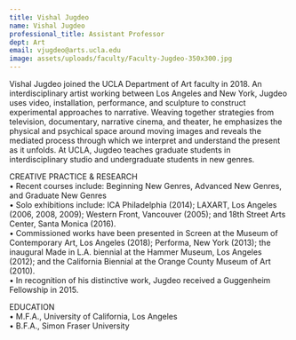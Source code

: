 ```yaml
---
title: Vishal Jugdeo
name: Vishal Jugdeo
professional_title: Assistant Professor
dept: Art
email: vjugdeo@arts.ucla.edu
image: assets/uploads/faculty/Faculty-Jugdeo-350x300.jpg
---
```


Vishal Jugdeo joined the UCLA Department of Art faculty in 2018. An interdisciplinary artist working between Los Angeles and New York, Jugdeo uses video, installation, performance, and sculpture to construct experimental approaches to narrative. Weaving together strategies from television, documentary, narrative cinema, and theater, he emphasizes the physical and psychical space around moving images and reveals the mediated process through which we interpret and understand the present as it unfolds. At UCLA, Jugdeo teaches graduate students in interdisciplinary studio and undergraduate students in new genres.
 
CREATIVE PRACTICE & RESEARCH<br>
• Recent courses include: Beginning New Genres, Advanced New Genres, and Graduate New Genres<br>
• Solo exhibitions include: ICA Philadelphia (2014); LAXART, Los Angeles (2006, 2008, 2009); Western Front, Vancouver (2005); and 18th Street Arts Center, Santa Monica (2016).<br>
• Commissioned works have been presented in Screen at the Museum of Contemporary Art, Los Angeles (2018); Performa, New York (2013); the inaugural Made in L.A. biennial at the Hammer Museum, Los Angeles (2012); and the California Biennial at the Orange County Museum of Art (2010).<br>
• In recognition of his distinctive work, Jugdeo received a Guggenheim Fellowship in 2015.<br>
 
EDUCATION<br>
• M.F.A., University of California, Los Angeles<br>
• B.F.A., Simon Fraser University<br>
